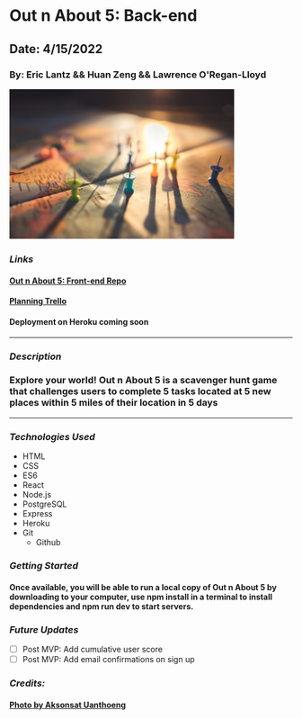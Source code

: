 # Out n About 5: Back-end

## Date: 4/15/2022

### By: Eric Lantz && Huan Zeng && Lawrence O'Regan-Lloyd

<img src="https://github.com/LawrenceOL/out-n-about-5-front-end/blob/main/assets/pexels-aksonsat-uanthoeng-1078850.jpg?raw=true" alt="map" width="400"/>

### **_Links_**

#### [Out n About 5: Front-end Repo](https://github.com/LawrenceOL/out-n-about-5-back-end) 
#### [Planning Trello](https://trello.com/b/CnWK8EJM/out-n-about-5) 
#### Deployment on Heroku coming soon
---

### **_Description_**

### Explore your world! Out n About 5 is a scavenger hunt game that challenges users to complete 5 tasks located at 5 new places within 5 miles of their location in 5 days

---

### **_Technologies Used_**

- HTML
- CSS
- ES6
- React
- Node.js
- PostgreSQL
- Express
- Heroku
- Git
  - Github


### **_Getting Started_**

#### Once available, you will be able to run a local copy of Out n About 5 by downloading to your computer, use npm install in a terminal to install dependencies and npm run dev to start servers.

### **_Future Updates_**

- [ ] Post MVP: Add cumulative user score
- [ ] Post MVP: Add email confirmations on sign up

### **_Credits:_**

#### [Photo by Aksonsat Uanthoeng](https://www.pexels.com/photo/close-up-photo-of-assorted-color-of-push-pins-on-map-1078850/)




